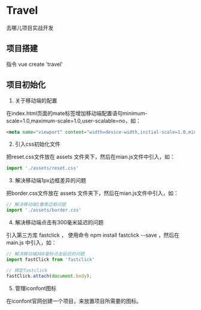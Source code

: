 # Travel

去哪儿项目实战开发

## 项目搭建

指令 vue create 'travel'

## 项目初始化

1. 关于移动端的配置

在index.html页面的mate标签增加移动端配置语句minimum-scale=1.0,maximum-scale=1.0,user-scalable=no，如：
```html
<meta name="viewport" content="width=device-width,initial-scale=1.0,minimum-scale=1.0,maximum-scale=1.0,user-scalable=no">
```

2. 引入css初始化文件

把reset.css文件放在 assets 文件夹下，然后在mian.js文件中引入，如：
```js
import './assets/reset.css'
```

3. 解决移动端1px边框差异的问题

把border.css文件放在 assets 文件夹下，然后在mian.js文件中引入，如：
```js
// 解决移动端1像素边框问题
import './assets/border.css'
```

4. 解决移动端点击有300毫米延迟的问题

引入第三方库 fastclick ， 使用命令 npm install fastclick --save ，然后在 main.js 中引入，如：
```js
// 解决移动端300毫秒点击延迟的问题
import fastClick from 'fastclick'

// 绑定fastclick
fastClick.attach(document.body);
```

5. 管理iconfont图标

在iconfont官网创建一个项目，来放置项目所需要的图标。


